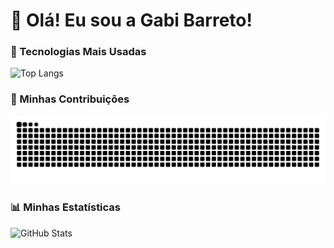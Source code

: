# 👋 Olá! Eu sou a Gabi Barreto!

### 🚀 Tecnologias Mais Usadas
![Top Langs](https://github-readme-stats.vercel.app/api/top-langs/?username=Gabi-Barretto&layout=compact&theme=dracula)

### 🐍 Minhas Contribuições
![Snake animation](https://github.com/Gabi-Barretto/Gabi-Barretto/blob/output/snake.svg)

### 📊 Minhas Estatísticas
![GitHub Stats](https://github-readme-stats.vercel.app/api?username=Gabi-Barretto&show_icons=true&theme=radical)
